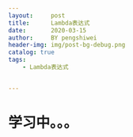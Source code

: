 ```yaml
---
layout:     post
title:      Lambda表达式
date:       2020-03-15
author:     BY pengshiwei
header-img: img/post-bg-debug.png
catalog: true
tags:
    - Lambda表达式


---
```


# **学习中。。。**

